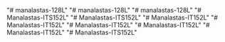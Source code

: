 "# manalastas-128L" 
"# manalastas-128L" 
"# manalastas-128L" 
"# Manalastas-ITS152L" 
"# Manalastas-ITS152L" 
"# Manalastas-IT152L" 
"# Manalastas-IT152L" 
"# Manalastas-IT152L" 
"# Manalastas-IT152L" 
"# Manalastas-IT152L" 
"# Manalastas-ITS152L" 
